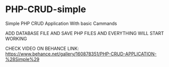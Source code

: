 # PHP-CRUD-simple
Simple PHP CRUD Application With basic Cammands

ADD DATABASE FILE AND SAVE PHP FILES AND EVERYTHING WILL START WORKING

CHECK VIDEO ON BEHANCE LINK: https://www.behance.net/gallery/160878351/PHP-CRUD-APPLICATION-%28Simple%29
